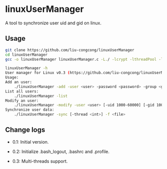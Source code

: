 # linuxUserManager

A tool to synchronize user uid and gid on linux.

## Usage

```bash
git clone https://github.com/liu-congcong/linuxUserManager
cd linuxUserManager
gcc -o linuxUserManager linuxUserManager.c -L./ -lcrypt -lthreadPool -lpthread
```

```bash
linuxUserManager -h
User manager for Linux v0.3 (https://github.com/liu-congcong/linuxUserManager)
Usage:
Add an user:
    ./linuxUserManager -add -user <user> -password <password> -group <group> [-uid 1000-60000]
List all users:
    ./linuxUserManager -list
Modify an user:
    ./linuxUserManager -modify -user <user> [-uid 1000-60000] [-gid 1000-60000]
Synchronize user data:
    ./linuxUserManager -sync [-thread <int>] -f <file>
```

## Change logs

* 0.1: Initial version.

* 0.2: Initialize .bash_logout, .bashrc and .profile.

* 0.3: Multi-threads support.
